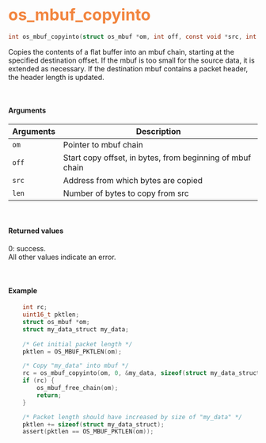 ## <font color="#F2853F" style="font-size:24pt"> os_mbuf_copyinto</font>

```c
int os_mbuf_copyinto(struct os_mbuf *om, int off, const void *src, int len);
```

Copies the contents of a flat buffer into an mbuf chain, starting at the specified destination offset.  If the mbuf is too small for the source data, it is extended as necessary.  If the destination mbuf contains a packet header, the header length is updated.

<br>

#### Arguments

| Arguments | Description |
|-----------|-------------|
| `om` |  Pointer to mbuf chain |
| `off` | Start copy offset, in bytes, from beginning of mbuf chain |
| `src` | Address from which bytes are copied |
| `len` | Number of bytes to copy from src |

<br>

#### Returned values

0: success.  
All other values indicate an error.

<br>


#### Example

```c
    int rc;
    uint16_t pktlen;
	struct os_mbuf *om;
    struct my_data_struct my_data;	
	
    /* Get initial packet length */
    pktlen = OS_MBUF_PKTLEN(om);

    /* Copy "my_data" into mbuf */
    rc = os_mbuf_copyinto(om, 0, &my_data, sizeof(struct my_data_struct));
    if (rc) {
        os_mbuf_free_chain(om);
        return;
    }

    /* Packet length should have increased by size of "my_data" */
    pktlen += sizeof(struct my_data_struct);
    assert(pktlen == OS_MBUF_PKTLEN(om));
```


